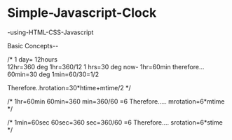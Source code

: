 # Simple-Javascript-Clock
-using-HTML-CSS-Javascript

Basic Concepts--

/* 1 day= 12hours                        
12hr=360 deg
1hr=360/12
1 hrs=30 deg
now- 1hr=60min
therefore... 60min=30 deg
1min=60/30=1/2

Therefore..hrotation=30*htime+mtime/2
*/

/* 1hr=60min
60min=360
min=360/60  =6
Therefore..... mrotation=6*mtime
*/

/* 1min=60sec
60sec=360
sec=360/60  =6
Therefore.... srotation=6*stime
*/
